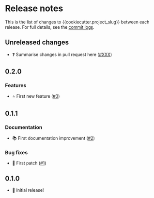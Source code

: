# Release notes

This is the list of changes to {{cookiecutter.project_slug}} between each release. For full details, see the
[commit logs](https://github.com/{{cookiecutter.github_username}}/{{cookiecutter.project_slug}}/commits/).

Unreleased changes
------------------

- ❓ Summarise changes in pull request here ([#XXX](https://github.com/{{cookiecutter.github_username}}/{{cookiecutter.project_slug}}/pull/XXX))

0.2.0
------

### Features

- ⭐ First new feature ([#3](https://github.com/{{cookiecutter.github_username}}/{{cookiecutter.project_slug}}/pull/3))

0.1.1
------

### Documentation

- 📚 First documentation improvement ([#2](https://github.com/{{cookiecutter.github_username}}/{{cookiecutter.project_slug}}/pull/2))

### Bug fixes

- 🐛 First patch ([#1](https://github.com/{{cookiecutter.github_username}}/{{cookiecutter.project_slug}}/pull/1))

0.1.0
------

- 🚀 Initial release!
